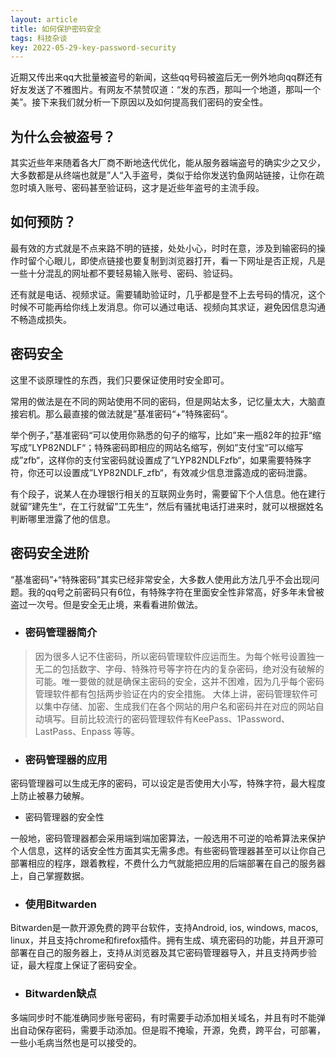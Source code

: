 ```yaml
---
layout: article
title: 如何保护密码安全
tags: 科技杂谈
key: 2022-05-29-key-password-security
---
```

近期又传出来qq大批量被盗号的新闻，这些qq号码被盗后无一例外地向qq群还有好友发送了不雅图片。有网友不禁赞叹道：“发的东西，那叫一个地道，那叫一个美”。接下来我们就分析一下原因以及如何提高我们密码的安全性。
<!--more-->
## 为什么会被盗号？
其实近些年来随着各大厂商不断地迭代优化，能从服务器端盗号的确实少之又少，大多数都是从终端也就是”人“入手盗号，类似于给你发送钓鱼网站链接，让你在疏忽时填入账号、密码甚至验证码，这才是近些年盗号的主流手段。

## 如何预防？
最有效的方式就是不点来路不明的链接，处处小心，时时在意，涉及到输密码的操作时留个心眼儿，即使点链接也要复制到浏览器打开，看一下网址是否正规，凡是一些十分混乱的网址都不要轻易输入账号、密码、验证码。

还有就是电话、视频求证。需要辅助验证时，几乎都是登不上去号码的情况，这个时候不可能再给你线上发消息。你可以通过电话、视频向其求证，避免因信息沟通不畅造成损失。

## 密码安全
这里不谈原理性的东西，我们只要保证使用时安全即可。

常用的做法是在不同的网站使用不同的密码，但是网站太多，记忆量太大，大脑直接宕机。那么最直接的做法就是”基准密码“+”特殊密码“。

举个例子，”基准密码“可以使用你熟悉的句子的缩写，比如”来一瓶82年的拉菲“缩写成”LYP82NDLF“；特殊密码即相应的网站名缩写，例如”支付宝“可以缩写成”zfb“，这样你的支付宝密码就设置成了”LYP82NDLFzfb“，如果需要特殊字符，你还可以设置成”LYP82NDLF_zfb“，有效减少信息泄露造成的密码泄露。

有个段子，说某人在办理银行相关的互联网业务时，需要留下个人信息。他在建行就留”建先生“，在工行就留”工先生“，然后有骚扰电话打进来时，就可以根据姓名判断哪里泄露了他的信息。

## 密码安全进阶
“基准密码”+“特殊密码”其实已经非常安全，大多数人使用此方法几乎不会出现问题。我的qq号之前密码只有6位，有特殊字符在里面安全性非常高，好多年未曾被盗过一次号。但是安全无止境，来看看进阶做法。

- ### 密码管理器简介
> 因为很多人记不住密码，所以密码管理软件应运而生。为每个帐号设置独一无二的包括数字、字母、特殊符号等字符在内的复杂密码，绝对没有破解的可能。唯一要做的就是确保主密码的安全，这并不困难，因为几乎每个密码管理软件都有包括两步验证在内的安全措施。
大体上讲，密码管理软件可以集中存储、加密、生成我们在各个网站的用户名和密码并在对应的网站自动填写。目前比较流行的密码管理软件有KeePass、1Password、LastPass、Enpass 等等。

- ### 密码管理器的应用

密码管理器可以生成无序的密码，可以设定是否使用大小写，特殊字符，最大程度上防止被暴力破解。

- 密码管理器的安全性

一般地，密码管理器都会采用端到端加密算法，一般选用不可逆的哈希算法来保护个人信息，这样的话安全性方面其实无需多虑。有些密码管理器甚至可以让你自己部署相应的程序，跟着教程，不费什么力气就能把应用的后端部署在自己的服务器上，自己掌握数据。

- ### 使用Bitwarden

Bitwarden是一款开源免费的跨平台软件，支持Android, ios, windows, macos, linux，并且支持chrome和firefox插件。拥有生成、填充密码的功能，并且开源可部署在自己的服务器上，支持从浏览器及其它密码管理器导入，并且支持两步验证，最大程度上保证了密码安全。

- ### Bitwarden缺点

多端同步时不能准确同步账号密码，有时需要手动添加相关域名，并且有时不能弹出自动保存密码，需要手动添加。但是瑕不掩瑜，开源，免费，跨平台，可部署，一些小毛病当然也是可以接受的。
